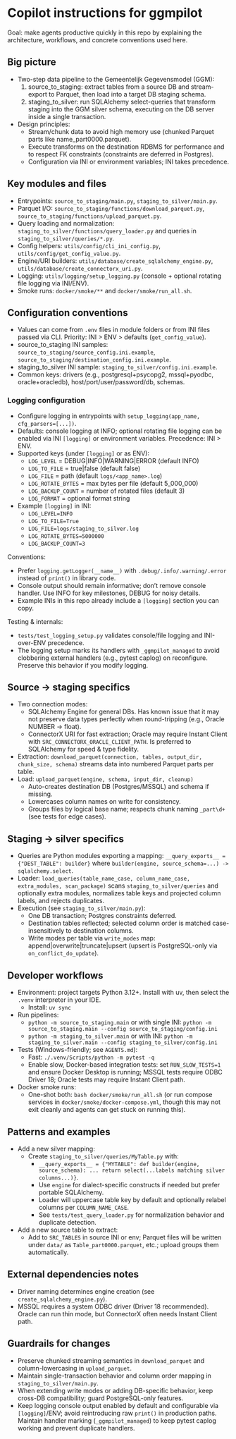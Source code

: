 # Copilot instructions for ggmpilot

Goal: make agents productive quickly in this repo by explaining the architecture, workflows, and concrete conventions used here.

## Big picture
- Two-step data pipeline to the Gemeentelijk Gegevensmodel (GGM):
  1) source_to_staging: extract tables from a source DB and stream-export to Parquet, then load into a target DB staging schema.
  2) staging_to_silver: run SQLAlchemy select-queries that transform staging into the GGM silver schema, executing on the DB server inside a single transaction.
- Design principles:
  - Stream/chunk data to avoid high memory use (chunked Parquet parts like name_part0000.parquet).
  - Execute transforms on the destination RDBMS for performance and to respect FK constraints (constraints are deferred in Postgres).
  - Configuration via INI or environment variables; INI takes precedence.

## Key modules and files
- Entrypoints: `source_to_staging/main.py`, `staging_to_silver/main.py`.
- Parquet I/O: `source_to_staging/functions/download_parquet.py`, `source_to_staging/functions/upload_parquet.py`.
- Query loading and normalization: `staging_to_silver/functions/query_loader.py` and queries in `staging_to_silver/queries/*.py`.
- Config helpers: `utils/config/cli_ini_config.py`, `utils/config/get_config_value.py`.
- Engine/URI builders: `utils/database/create_sqlalchemy_engine.py`, `utils/database/create_connectorx_uri.py`.
- Logging: `utils/logging/setup_logging.py` (console + optional rotating file logging via INI/ENV).
- Smoke runs: `docker/smoke/**` and `docker/smoke/run_all.sh`.

## Configuration conventions
- Values can come from `.env` files in module folders or from INI files passed via CLI. Priority: INI > ENV > defaults (`get_config_value`).
- source_to_staging INI samples: `source_to_staging/source_config.ini.example`, `source_to_staging/destination_config.ini.example`.
- staging_to_silver INI sample: `staging_to_silver/config.ini.example`.
- Common keys: drivers (e.g., postgresql+psycopg2, mssql+pyodbc, oracle+oracledb), host/port/user/password/db, schemas.

### Logging configuration
- Configure logging in entrypoints with `setup_logging(app_name, cfg_parsers=[...])`.
- Defaults: console logging at INFO; optional rotating file logging can be enabled via INI `[logging]` or environment variables. Precedence: INI > ENV.
- Supported keys (under `[logging]` or as ENV):
  - `LOG_LEVEL` = DEBUG|INFO|WARNING|ERROR (default INFO)
  - `LOG_TO_FILE` = true|false (default false)
  - `LOG_FILE` = path (default `logs/<app_name>.log`)
  - `LOG_ROTATE_BYTES` = max bytes per file (default 5_000_000)
  - `LOG_BACKUP_COUNT` = number of rotated files (default 3)
  - `LOG_FORMAT` = optional format string
- Example `[logging]` in INI:
  - `LOG_LEVEL=INFO`
  - `LOG_TO_FILE=True`
  - `LOG_FILE=logs/staging_to_silver.log`
  - `LOG_ROTATE_BYTES=5000000`
  - `LOG_BACKUP_COUNT=3`

Conventions:
- Prefer `logging.getLogger(__name__)` with `.debug/.info/.warning/.error` instead of `print()` in library code.
- Console output should remain informative; don’t remove console handler. Use INFO for key milestones, DEBUG for noisy details.
- Example INIs in this repo already include a `[logging]` section you can copy.

Testing & internals:
- `tests/test_logging_setup.py` validates console/file logging and INI-over-ENV precedence.
- The logging setup marks its handlers with `_ggmpilot_managed` to avoid clobbering external handlers (e.g., pytest caplog) on reconfigure. Preserve this behavior if you modify logging.

## Source → staging specifics
- Two connection modes:
  - SQLAlchemy Engine for general DBs. Has known issue that it may not preserve data types perfectly when round-tripping (e.g., Oracle NUMBER → float).
  - ConnectorX URI for fast extraction; Oracle may require Instant Client with `SRC_CONNECTORX_ORACLE_CLIENT_PATH`. Is preferred to SQLAlchemy for speed & type fidelity.
- Extraction: `download_parquet(connection, tables, output_dir, chunk_size, schema)` streams data into numbered Parquet parts per table.
- Load: `upload_parquet(engine, schema, input_dir, cleanup)`
  - Auto-creates destination DB (Postgres/MSSQL) and schema if missing.
  - Lowercases column names on write for consistency.
  - Groups files by logical base name; respects chunk naming `_part\d+` (see tests for edge cases).

## Staging → silver specifics
- Queries are Python modules exporting a mapping: `__query_exports__ = {"DEST_TABLE": builder}` where `builder(engine, source_schema=...) -> sqlalchemy.select`.
- Loader: `load_queries(table_name_case, column_name_case, extra_modules, scan_package)` scans `staging_to_silver/queries` and optionally extra modules, normalizes table keys and projected column labels, and rejects duplicates.
- Execution (see `staging_to_silver/main.py`):
  - One DB transaction; Postgres constraints deferred.
  - Destination tables reflected; selected column order is matched case-insensitively to destination columns.
  - Write modes per table via `write_modes` map: append|overwrite|truncate|upsert (upsert is PostgreSQL-only via `on_conflict_do_update`).

## Developer workflows
- Environment: project targets Python 3.12+. Install with uv, then select the `.venv` interpreter in your IDE.
  - Install: `uv sync`
- Run pipelines:
  - `python -m source_to_staging.main` or with single INI: `python -m source_to_staging.main --config source_to_staging/config.ini`
  - `python -m staging_to_silver.main` or with INI: `python -m staging_to_silver.main --config staging_to_silver/config.ini`
- Tests (Windows-friendly; see `AGENTS.md`):
  - Fast: `./.venv/Scripts/python -m pytest -q`
  - Enable slow, Docker-based integration tests: set `RUN_SLOW_TESTS=1` and ensure Docker Desktop is running; MSSQL tests require ODBC Driver 18; Oracle tests may require Instant Client path.
- Docker smoke runs:
  - One-shot both: `bash docker/smoke/run_all.sh` (or run compose services in `docker/smoke/docker-compose.yml`, though
  this may not exit cleanly and agents can get stuck on running this).

## Patterns and examples
- Add a new silver mapping:
  - Create `staging_to_silver/queries/MyTable.py` with:
    - `__query_exports__ = {"MYTABLE": def builder(engine, source_schema): ... return select(...labels matching silver columns...)}`.
    - Use `engine` for dialect-specific constructs if needed but prefer portable SQLAlchemy.
    - Loader will uppercase table key by default and optionally relabel columns per `COLUMN_NAME_CASE`.
    - See `tests/test_query_loader.py` for normalization behavior and duplicate detection.
- Add a new source table to extract:
  - Add to `SRC_TABLES` in source INI or env; Parquet files will be written under `data/` as `Table_part0000.parquet`, etc.; upload groups them automatically.

## External dependencies notes
- Driver naming determines engine creation (see `create_sqlalchemy_engine.py`).
- MSSQL requires a system ODBC driver (Driver 18 recommended). Oracle can run thin mode, but ConnectorX often needs Instant Client path.

## Guardrails for changes
- Preserve chunked streaming semantics in `download_parquet` and column-lowercasing in `upload_parquet`.
- Maintain single-transaction behavior and column order mapping in `staging_to_silver/main.py`.
- When extending write modes or adding DB-specific behavior, keep cross-DB compatibility; guard PostgreSQL-only features.
- Keep logging console output enabled by default and configurable via `[logging]`/ENV; avoid reintroducing raw `print()` in production paths. Maintain handler marking (`_ggmpilot_managed`) to keep pytest caplog working and prevent duplicate handlers.
